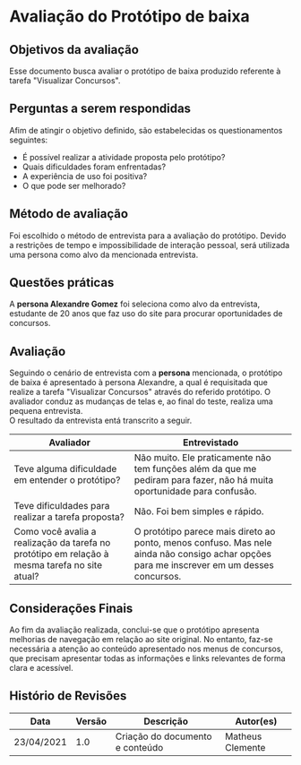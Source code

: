 # Avaliação do Protótipo de baixa
## Objetivos da avaliação
Esse documento busca avaliar o protótipo de baixa produzido referente à tarefa "Visualizar Concursos".
## Perguntas a serem respondidas
Afim de atingir o objetivo definido, são estabelecidas os questionamentos seguintes:

- É possível realizar a atividade proposta pelo protótipo?
- Quais dificuldades foram enfrentadas?
- A experiência de uso foi positiva?
- O que pode ser melhorado?
## Método de avaliação
Foi escolhido o método de entrevista para a avaliação do protótipo. Devido a restrições de tempo e impossibilidade de interação pessoal, será utilizada uma persona como alvo da mencionada entrevista.
## Questões práticas
A **persona Alexandre Gomez** foi seleciona como alvo da entrevista, estudante de 20 anos que faz uso do site para procurar oportunidades de concursos.
## Avaliação
Seguindo o cenário de entrevista com a **persona** mencionada, o protótipo de baixa é apresentado à persona Alexandre, a qual é requisitada que realize a tarefa "Visualizar Concursos" através do referido protótipo. O avaliador conduz as mudanças de telas e, ao final do teste, realiza uma pequena entrevista.  
O resultado da entrevista entá transcrito a seguir.

| Avaliador | Entrevistado |
|---|---|
| Teve alguma dificuldade em entender o protótipo? | Não muito. Ele praticamente não tem funções além da que me pediram para fazer, não há muita oportunidade para confusão. |
| Teve dificuldades para realizar a tarefa proposta? | Não. Foi bem simples e rápido. |
| Como você avalia a realização da tarefa no protótipo em relação à mesma tarefa no site atual? | O protótipo parece mais direto ao ponto, menos confuso. Mas nele ainda não consigo achar opções para me inscrever em um desses concursos. |


## Considerações Finais
Ao fim da avaliação realizada, conclui-se que o protótipo apresenta melhorias de navegação em relação ao site original. No entanto, faz-se necessária a atenção ao conteúdo apresentado nos menus de concursos, que precisam apresentar todas as informações e links relevantes de forma clara e acessível.

## Histório de Revisões

| Data | Versão | Descrição | Autor(es) |
| --- | --- | --- | --- |
| 23/04/2021 | 1.0 | Criação do documento e conteúdo | Matheus Clemente |